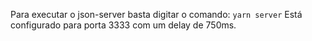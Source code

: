 Para executar o json-server basta digitar o comando:
`yarn server`
Está configurado para porta 3333 com um delay de 750ms.
